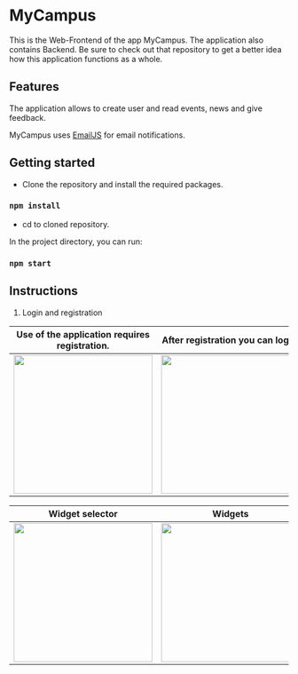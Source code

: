 # MyCampus

This is the Web-Frontend of the app MyCampus. The application also contains Backend. Be sure to check out that repository to get a better idea how this application functions as a whole.

## Features

The application allows to create user and read events, news and give feedback.

MyCampus uses [EmailJS](https://www.emailjs.com/) for email notifications.

## Getting started

* Clone the repository and install the required packages.

### `npm install`

* cd to cloned repository.

In the project directory, you can run:

### `npm start`

## Instructions
1. Login and registration

| Use of the application requires registration.  | After registration you can log in |
| ------------- | ------------- |
| <img src="http://users.metropolia.fi/~teemutr/queryimg/MyCampusReg.png" width="250" />  | <img src="http://users.metropolia.fi/~teemutr/queryimg/MyCampusLog.png" width="250" />  |

| Widget selector  | Widgets |
| ------------- | ------------- |
| <img src="http://users.metropolia.fi/~teemutr/queryimg/MyCampusWidg.png" width="250" />  | <img src="http://users.metropolia.fi/~teemutr/queryimg/MyCampusEvents.png" width="250" />  |



